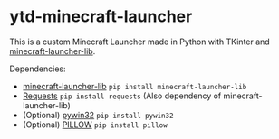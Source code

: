 # ytd-minecraft-launcher

This is a custom Minecraft Launcher made in Python with TKinter and [minecraft-launcher-lib](https://pypi.org/project/minecraft-launcher-lib/).

Dependencies:
- [minecraft-launcher-lib](https://pypi.org/project/minecraft-launcher-lib/)  ```pip install minecraft-launcher-lib```
- [Requests](https://pypi.org/project/requests/)  ```pip install requests``` (Also dependency of minecraft-launcher-lib)
- (Optional) [pywin32](https://pypi.org/project/pywin32/) ```pip install pywin32```
- (Optional) [PILLOW](https://pypi.org/project/Pillow/) ```pip install pillow```
